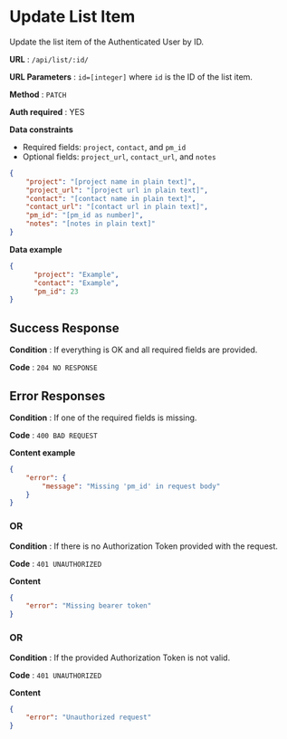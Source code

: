 # Update List Item

Update the list item of the Authenticated User by ID.

**URL** : `/api/list/:id/`

**URL Parameters** : `id=[integer]` where `id` is the ID of the list item.

**Method** : `PATCH`

**Auth required** : YES

**Data constraints**

* Required fields: `project`, `contact`, and `pm_id`
* Optional fields: `project_url`, `contact_url`, and `notes`

```json
{
    "project": "[project name in plain text]",
    "project_url": "[project url in plain text]",
    "contact": "[contact name in plain text]",
    "contact_url": "[contact url in plain text]",
    "pm_id": "[pm_id as number]",
    "notes": "[notes in plain text]"
}
```

**Data example**

```json
{
	  "project": "Example",
	  "contact": "Example",
	  "pm_id": 23
}
```

## Success Response

**Condition** : If everything is OK and all required fields are provided.

**Code** : `204 NO RESPONSE`

## Error Responses

**Condition** : If one of the required fields is missing.

**Code** : `400 BAD REQUEST`

**Content example**

```json
{
    "error": {
        "message": "Missing 'pm_id' in request body"
    }
}
```

### OR

**Condition** : If there is no Authorization Token provided with the request.

**Code** : `401 UNAUTHORIZED`

**Content**

```json
{
    "error": "Missing bearer token"
}
```
### OR

**Condition** : If the provided Authorization Token is not valid.

**Code** : `401 UNAUTHORIZED`

**Content**

```json
{
    "error": "Unauthorized request"
}
```
